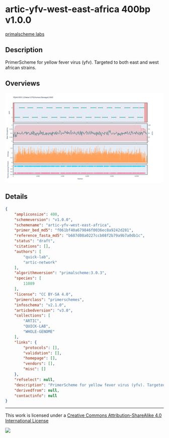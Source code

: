# artic-yfv-west-east-africa 400bp v1.0.0

[primalscheme labs](https://labs.primalscheme.com/detail/artic-yfv-west-east-africa/400/v1.0.0)

## Description

PrimerScheme for yellow fever virus (yfv). Targeted to both east and west african strains.

## Overviews

![PQ441953.1.png](work/PQ441953.1.png)

## Details

```json
{
    "ampliconsize": 400,
    "schemeversion": "v1.0.0",
    "schemename": "artic-yfv-west-east-africa",
    "primer_bed_md5": "f061bf40a679846f0036ec8a9242d281",
    "reference_fasta_md5": "b687d08a0227ccb08f2b79a9b7a0db1c",
    "status": "draft",
    "citations": [],
    "authors": [
        "quick-lab",
        "artic-network"
    ],
    "algorithmversion": "primalscheme:3.0.3",
    "species": [
        11089
    ],
    "license": "CC BY-SA 4.0",
    "primerclass": "primerschemes",
    "infoschema": "v2.1.0",
    "articbedversion": "v3.0",
    "collections": [
        "ARTIC",
        "QUICK-LAB",
        "WHOLE-GENOME"
    ],
    "links": {
        "protocols": [],
        "validation": [],
        "homepage": [],
        "vendors": [],
        "misc": []
    },
    "refselect": null,
    "description": "PrimerScheme for yellow fever virus (yfv). Targeted to both east and west african strains.",
    "derivedfrom": null,
    "contactinfo": null
}
```



------------------------------------------------------------------------

This work is licensed under a [Creative Commons Attribution-ShareAlike 4.0 International License](http://creativecommons.org/licenses/by-sa/4.0/) 

![](https://i.creativecommons.org/l/by-sa/4.0/88x31.png)